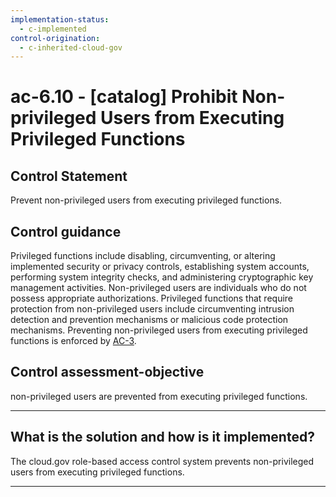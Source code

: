 ```yaml
---
implementation-status:
  - c-implemented
control-origination:
  - c-inherited-cloud-gov
---
```


# ac-6.10 - \[catalog\] Prohibit Non-privileged Users from Executing Privileged Functions

## Control Statement

Prevent non-privileged users from executing privileged functions.

## Control guidance

Privileged functions include disabling, circumventing, or altering implemented security or privacy controls, establishing system accounts, performing system integrity checks, and administering cryptographic key management activities. Non-privileged users are individuals who do not possess appropriate authorizations. Privileged functions that require protection from non-privileged users include circumventing intrusion detection and prevention mechanisms or malicious code protection mechanisms. Preventing non-privileged users from executing privileged functions is enforced by [AC-3](#ac-3).

## Control assessment-objective

non-privileged users are prevented from executing privileged functions.

______________________________________________________________________

## What is the solution and how is it implemented?

The cloud.gov role-based access control system prevents non-privileged users from executing privileged functions.

______________________________________________________________________
